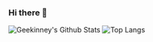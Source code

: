 ### Hi there 👋

![Geekinney's Github Stats](https://github-readme-stats.vercel.app/api?username=Kinneyzhang&theme=vue&show_icons=true) ![Top Langs](https://github-readme-stats.vercel.app/api/top-langs/?username=Kinneyzhang&langs_count=4)
